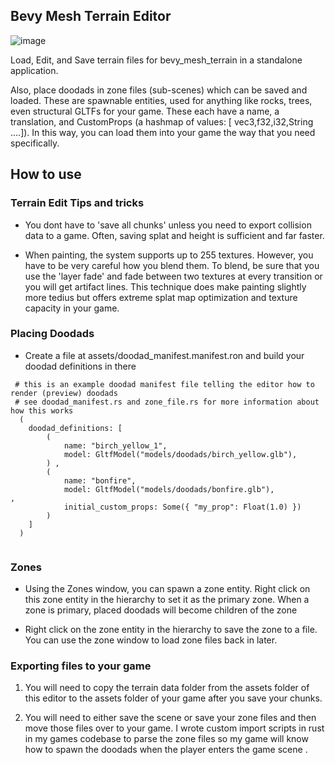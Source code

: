 ## Bevy Mesh Terrain Editor 



![image](https://github.com/ethereumdegen/bevy_mesh_terrain_editor/assets/6249263/9e32f8a0-e513-4ee0-8b4b-3e4d73ab8608)



Load, Edit, and Save terrain files for bevy_mesh_terrain in a standalone application.

Also, place doodads in zone files (sub-scenes) which can be saved and loaded.  These are spawnable entities, used for anything like rocks, trees, even structural GLTFs for your game.  These each have a name, a translation, and CustomProps (a hashmap of values: [ vec3,f32,i32,String ....]).  In this way, you can load them into your game the way that you need specifically.  



## How to use 

 


### Terrain Edit Tips and tricks 

- You dont have to 'save all chunks' unless you need to export collision data to a game.  Often, saving splat and height is sufficient and far faster. 

- When painting, the system supports up to 255 textures. However, you have to  be very careful how you blend them.  To blend, be sure that you use the 'layer fade' and fade between two textures at every transition or you will get artifact lines.  This technique does make painting slightly more tedius but offers extreme splat map optimization and texture capacity in your game. 






### Placing Doodads 

 - Create a file at assets/doodad_manifest.manifest.ron  and build your doodad definitions in there 

```
 # this is an example doodad manifest file telling the editor how to render (preview) doodads 
 # see doodad_manifest.rs and zone_file.rs for more information about how this works 
  (
    doodad_definitions: [
        (
            name: "birch_yellow_1",
            model: GltfModel("models/doodads/birch_yellow.glb"),
        ) ,
        (
            name: "bonfire",
            model: GltfModel("models/doodads/bonfire.glb"),            ,
            initial_custom_props: Some({ "my_prop": Float(1.0) })
        ) 
    ]
  )


```


### Zones 

- Using the Zones window, you can spawn a zone entity.  Right click on this zone entity in the hierarchy to set it as the primary zone.  When a zone is primary, placed doodads will become children of the zone


- Right click on the zone entity in the hierarchy to save the zone to a file.  You can use the zone window to load zone files back in later.  


### Exporting files to your game 

1. You will need to copy the terrain data folder from the assets folder of this editor to the assets folder of your game after you save your chunks.

2. You will need to either save the scene or save your zone files and then move those files over to your game.  I wrote custom import scripts in rust in my games codebase to parse the zone files so my game will know how to spawn the doodads when the player enters the game scene . 



